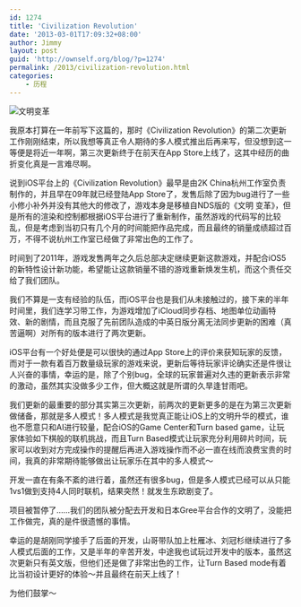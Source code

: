 ```yaml
---
id: 1274
title: 'Civilization Revolution'
date: '2013-03-01T17:09:32+08:00'
author: Jimmy
layout: post
guid: 'http://ownself.org/blog/?p=1274'
permalink: /2013/civilization-revolution.html
categories:
    - 历程
---
```


![文明变革](/wp-content/uploads/2013/08/Civ-Rev.jpg)

我原本打算在一年前写下这篇的，那时《Civilization Revolution》的第二次更新工作刚刚结束，所以我想等真正令人期待的多人模式推出后再来写，但没想到这一等便是将近一年啊，第三次更新终于在前天在App Store上线了，这其中经历的曲折变化真是一言难尽啊。

说到iOS平台上的《Civilization Revolution》最早是由2K China杭州工作室负责制作的，并且早在09年就已经登陆App Store了，发售后除了因为bug进行了一些小修小补外并没有其他大的修改了，游戏本身是移植自NDS版的《文明 变革》，但是所有的渲染和控制都根据iOS平台进行了重新制作，虽然游戏的代码写的比较乱，但是考虑到当初只有几个月的时间能把作品完成，而且最终的销量成绩超过百万，不得不说杭州工作室已经做了非常出色的工作了。

时间到了2011年，游戏发售两年之久后总部决定继续更新这款游戏，并配合iOS5的新特性设计新功能，希望能让这款销量不错的游戏重新焕发生机，而这个责任交给了我们团队。

我们不算是一支有经验的队伍，而iOS平台也是我们从未接触过的，接下来的半年时间里，我们连学习带工作，为游戏增加了iCloud同步存档、地图单位动画特效、新的剧情，而且克服了先前团队造成的中英日版分离无法同步更新的困难（真苦逼啊）对所有的版本进行了两次更新。

iOS平台有一个好处便是可以很快的通过App Store上的评价来获知玩家的反馈，而对于一款有着百万数量级玩家的游戏来说，更新后等待玩家评论确实还是件很让人兴奋的事情，幸运的是，除了个别bug，全球的玩家普遍对久违的更新表示非常的激动，虽然其实没做多少工作，但大概这就是所谓的久旱逢甘雨吧。

我们更新的最重要的部分其实第三次更新，前两次的更新更多的是在为第三次更新做储备，那就是多人模式！多人模式是我觉真正能让iOS上的文明升华的模式，谁也不愿意只和AI进行较量，配合iOS的Game Center和Turn based game，让玩家体验如下棋般的联机挑战，而且Turn Based模式让玩家充分利用碎片时间，玩家可以收到对方完成操作的提醒后再进入游戏操作而不必一直在线而浪费宝贵的时间，我真的非常期待能够做出让玩家乐在其中的多人模式～

开发一直在有条不紊的进行着，虽然还有很多bug，但是多人模式已经可以从只能1vs1做到支持4人同时联机，结果突然！就发生东欧剧变了。

项目被暂停了……我们的团队被分配去开发和日本Gree平台合作的文明了，没能把工作做完，真的是件很遗憾的事情。

幸运的是胡刚同学接手了后面的开发，山哥带队加上杜雁冰、刘冠杉继续进行了多人模式后面的工作，又是半年的辛苦开发，中途我也试玩过开发中的版本，虽然这次更新只有英文版，但他们还是做了非常出色的工作，让Turn Based mode有着比当初设计更好的体验～并且最终在前天上线了！

为他们鼓掌～